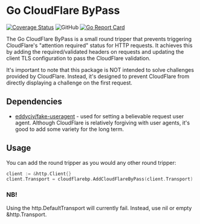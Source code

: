 # Go CloudFlare ByPass

[![Coverage Status](https://coveralls.io/repos/github/DaRealFreak/cloudflare-bp-go/badge.svg?branch=master)](https://coveralls.io/github/DaRealFreak/cloudflare-bp-go?branch=master)
![GitHub](https://img.shields.io/github/license/DaRealFreak/cloudflare-bp-go)
[![Go Report Card](https://goreportcard.com/badge/github.com/DaRealFreak/cloudflare-bp-go)](https://goreportcard.com/report/github.com/DaRealFreak/cloudflare-bp-go)

The Go CloudFlare ByPass is a small round tripper that prevents triggering CloudFlare's "attention required" status for HTTP requests. It achieves this by adding the required/validated headers on requests and updating the client TLS configuration to pass the CloudFlare validation.

It's important to note that this package is NOT intended to solve challenges provided by CloudFlare. Instead, it's designed to prevent CloudFlare from directly displaying a challenge on the first request.




## Dependencies
- [eddycjy/fake-useragent](https://github.com/EDDYCJY/fake-useragent) - used for setting a believable request user agent. Although CloudFlare is relatively forgiving with user agents, it's good to add some variety for the long term.

## Usage
You can add the round tripper as you would any other round tripper:
```go
client := &http.Client{}
client.Transport = cloudflarebp.AddCloudFlareByPass(client.Transport)
```

### NB!

Using the http.DefaultTransport will currently fail. Instead, use nil or empty &http.Transport.
